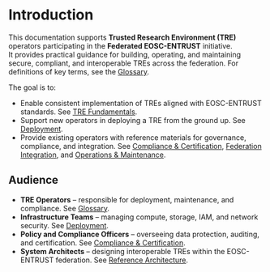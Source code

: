 # Introduction


This documentation supports **Trusted Research Environment (TRE)** operators participating in the **Federated EOSC-ENTRUST** initiative.  
It provides practical guidance for building, operating, and maintaining secure, compliant, and interoperable TREs across the federation. For definitions of key terms, see the [Glossary](appendices/glossary.md).

The goal is to:

- Enable consistent implementation of TREs aligned with EOSC-ENTRUST standards. See [TRE Fundamentals](fundamentals.md).
- Support new operators in deploying a TRE from the ground up. See [Deployment](deployment/index.md).
- Provide existing operators with reference materials for governance, compliance, and integration. See [Compliance & Certification](compliance.md), [Federation Integration](federation.md), and [Operations & Maintenance](operations.md).

## Audience

- **TRE Operators** – responsible for deployment, maintenance, and compliance. See [Glossary](appendices/glossary.md#tre-operator).
- **Infrastructure Teams** – managing compute, storage, IAM, and network security. See [Deployment](deployment/index.md).
- **Policy and Compliance Officers** – overseeing data protection, auditing, and certification. See [Compliance & Certification](compliance.md).
- **System Architects** – designing interoperable TREs within the EOSC-ENTRUST federation. See [Reference Architecture](appendices/reference-architecture.md).